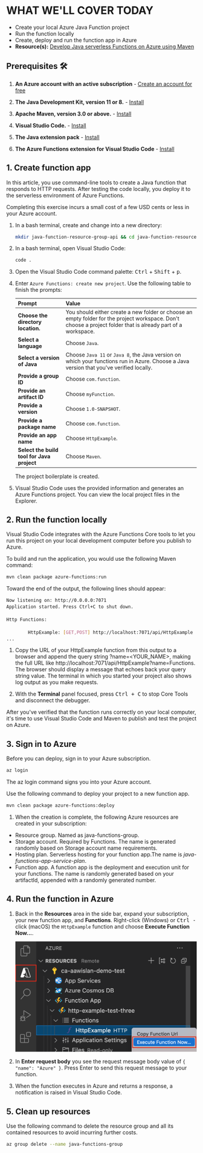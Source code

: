 
# WHAT WE'LL COVER TODAY

* Create your local Azure Java Function project
* Run the function locally
* Create, deploy and run the function app in Azure
* **Resource(s):** [Develop Java serverless Functions on Azure using Maven](https://docs.microsoft.com/learn/modules/develop-azure-functions-app-with-maven-plugin/)

## Prerequisites 🛠️

1. **An Azure account with an active subscription** - [Create an account for free](https://azure.microsoft.com/free/?ref=microsoft.com&utm_source=microsoft.com&utm_medium=docs&utm_campaign=visualstudio)

2. **The Java Development Kit, version 11 or 8.** - [Install](https://docs.microsoft.com/azure/developer/java/fundamentals/java-support-on-azure)

3. **Apache Maven, version 3.0 or above.** - [Install](https://maven.apache.org/)

4. **Visual Studio Code.** - [Install](https://code.visualstudio.com/)

5. **The Java extension pack** - [Install](https://marketplace.visualstudio.com/items?itemName=vscjava.vscode-java-pack)

6. **The Azure Functions extension for Visual Studio Code** - [Install](https://marketplace.visualstudio.com/items?itemName=ms-azuretools.vscode-azurefunctions)

## 1. Create function app

In this article, you use command-line tools to create a Java function that responds to HTTP requests. After testing the code locally, you deploy it to the serverless environment of Azure Functions.

Completing this exercise incurs a small cost of a few USD cents or less in your Azure account.

1. In a bash terminal, create and change into a new directory:

    ```bash
    mkdir java-function-resource-group-api && cd java-function-resource-group-api
    ```

1. In a bash terminal, open Visual Studio Code:

    ```bash
    code .
    ```

1. Open the Visual Studio Code command palette: <kbd>Ctrl</kbd> + <kbd>Shift</kbd> + <kbd>p</kbd>.

1. Enter `Azure Functions: create new project`. Use the following table to finish the prompts:

    |Prompt|Value|
    |--|--|
    |**Choose the directory location.**|You should either create a new folder or choose an empty folder for the project workspace. Don't choose a project folder that is already part of a workspace.|
    |**Select a language**| Choose `Java`.|
    |**Select a version of Java**| Choose `Java 11` or `Java 8`, the Java version on which your functions run in Azure. Choose a Java version that you've verified locally. |
    | **Provide a group ID** | Choose `com.function`. |
    | **Provide an artifact ID** | Choose `myFunction`. |
    | **Provide a version** | Choose `1.0-SNAPSHOT`. |
    | **Provide a package name** | Choose `com.function`. |
    | **Provide an app name** | Choose `HttpExample`. |
    | **Select the build tool for Java project** | Choose `Maven`. |
    The project boilerplate is created.

1. Visual Studio Code uses the provided information and generates an Azure Functions project. You can view the local project files in the Explorer.

## 2. Run the function locally

Visual Studio Code integrates with the Azure Functions Core tools to let you run this project on your local development computer before you publish to Azure.

To build and run the application, you would use the following Maven command:

```bash
mvn clean package azure-functions:run
```

Toward the end of the output, the following lines should appear:

 ```bash
 Now listening on: http://0.0.0.0:7071
 Application started. Press Ctrl+C to shut down.

 Http Functions:

         HttpExample: [GET,POST] http://localhost:7071/api/HttpExample
 ...
```

1. Copy the URL of your HttpExample function from this output to a browser and append the query string ?name=<YOUR_NAME>, making the full URL like http://localhost:7071/api/HttpExample?name=Functions. The browser should display a message that echoes back your query string value. The terminal in which you started your project also shows log output as you make requests.

1. With the **Terminal** panel focused, press <kbd>Ctrl + C</kbd> to stop Core Tools and disconnect the debugger.

After you've verified that the function runs correctly on your local computer, it's time to use Visual Studio Code and Maven to publish and test the project on Azure.

## 3. Sign in to Azure

Before you can deploy, sign in to your Azure subscription.

```bash
az login
```

The az login command signs you into your Azure account.

Use the following command to deploy your project to a new function app.

```bash
mvn clean package azure-functions:deploy
```

1. When the creation is complete, the following Azure resources are created in your subscription:

* Resource group. Named as java-functions-group.
* Storage account. Required by Functions. The name is generated randomly based on Storage account name requirements.
* Hosting plan. Serverless hosting for your function app.The name is *java-functions-app-service-plan*.
* Function app. A function app is the deployment and execution unit for your functions. The name is randomly generated based on your artifactId, appended with a randomly generated number.

## 4. Run the function in Azure

1. Back in the **Resources** area in the side bar, expand your subscription, your new function app, and **Functions**. Right-click (Windows) or <kbd>Ctrl -</kbd> click (macOS) the `HttpExample` function and choose **Execute Function Now...**.

    ![Screenshot of executing function in Azure from Visual Studio Code.](../static/img/series/java/32-execute-function-now.png)

2. In **Enter request body** you see the request message body value of `{ "name": "Azure" }`. Press Enter to send this request message to your function.

3. When the function executes in Azure and returns a response, a notification is raised in Visual Studio Code.

## 5. Clean up resources

Use the following command to delete the resource group and all its contained resources to avoid incurring further costs.

```bash
az group delete --name java-functions-group
```
